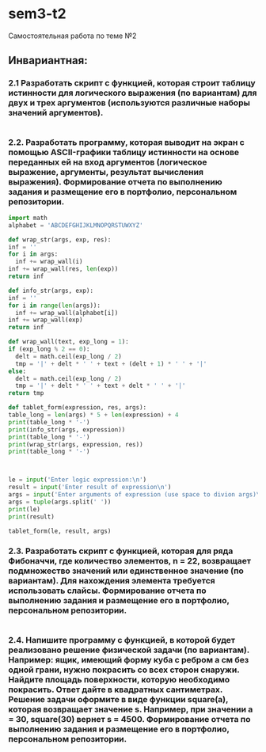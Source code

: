 # sem3-t2
Самостоятельная работа по теме №2

## Инвариантная:
  ### 2.1 Разработать скрипт с функцией, которая строит таблицу истинности для логического выражения (по вариантам) для двух и трех аргументов (используются различные наборы значений аргументов).
  ```python
  
  ```
  
   ### 2.2. Разработать программу, которая выводит на экран с помощью ASCII-графики таблицу истинности на основе переданных ей на вход аргументов (логическое выражение, аргументы, результат вычисления выражения). Формирование отчета по выполнению задания и размещение его в портфолио, персональном репозитории. 
  ```python
  import math
alphabet = 'ABCDEFGHIJKLMNOPQRSTUWXYZ'

def wrap_str(args, exp, res):
  inf = ''
  for i in args:
    inf += wrap_wall(i)
  inf += wrap_wall(res, len(exp))
  return inf

def info_str(args, exp):
  inf = ''
  for i in range(len(args)):
    inf += wrap_wall(alphabet[i])
  inf += wrap_wall(exp)
  return inf
  
def wrap_wall(text, exp_long = 1):
  if (exp_long % 2 == 0):
    delt = math.ceil(exp_long / 2)
    tmp = '|' + delt * ' ' + text + (delt + 1) * ' ' + '|'
  else:
    delt = math.ceil(exp_long / 2)
    tmp = '|' + delt * ' ' + text + delt * ' ' + '|'
  return tmp

def tablet_form(expression, res, args):
  table_long = len(args) * 5 + len(expression) + 4
  print(table_long * '-')
  print(info_str(args, expression))
  print(table_long * '-')
  print(wrap_str(args, expression, res))
  print(table_long * '-')



le = input('Enter logic expression:\n')
result = input('Enter result of expression\n')
args = input('Enter arguments of expression (use space to divion args)\n')
args = tuple(args.split(' '))
print(le)
print(result)

tablet_form(le, result, args)
  ```
  
   ### 2.3. Разработать скрипт с функцией, которая для ряда Фибоначчи, где количество элементов, n = 22, возвращает подмножество значений или единственное значение (по вариантам). Для нахождения элемента требуется использовать слайсы. Формирование отчета по выполнению задания и размещение его в портфолио, персональном репозитории. 
  ```python
  
  ```
  
   ### 2.4. Напишите программу с функцией, в которой будет реализовано решение физической задачи (по вариантам). Например: ящик, имеющий форму куба с ребром a см без одной грани, нужно покрасить со всех сторон снаружи. Найдите площадь поверхности, которую необходимо покрасить. Ответ дайте в квадратных сантиметрах. Решение задачи оформите в виде функции square(a), которая возвращает значение s. Например, при значении a = 30, square(30) вернет s = 4500. Формирование отчета по выполнению задания и размещение его в портфолио, персональном репозитории.
  ```python
  
  ```
  
  

